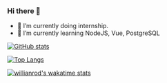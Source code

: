 <!--
**sarumie/sarumie** is a ✨ _special_ ✨ repository because its `README.md` (this file) appears on your GitHub profile.

Here are some ideas to get you started:

- 🔭 I’m currently working on ...
- 🌱 I’m currently learning ...
- 👯 I’m looking to collaborate on ...
- 🤔 I’m looking for help with ...
- 💬 Ask me about ...
- 📫 How to reach me: ...
- 😄 Pronouns: ...
- ⚡ Fun fact: ...
-->
### Hi there 👋
- 🔭 I’m currently doing internship.
- 🌱 I’m currently learning NodeJS, Vue, PostgreSQL

[![GitHub stats](https://github-readme-stats.vercel.app/api?username=sarumie&hide_border=true&bg_color=0D1117&theme=apprentice)](https://github.com/sarumie/github-readme-stats)

[![Top Langs](https://github-readme-stats.vercel.app/api/top-langs/?username=sarumie&layout=compact&hide_border=true&bg_color=0D1117&theme=apprentice)](https://github.com/sarumie/github-readme-stats)

[![willianrod's wakatime stats](https://github-readme-stats.vercel.app/api/wakatime?username=sarumie&hide_border=true&bg_color=0D1117&theme=apprentice)](https://github.com/sarumie/github-readme-stats)
